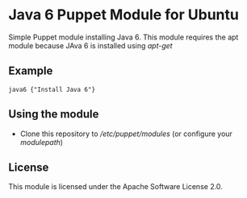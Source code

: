 Java 6 Puppet Module for Ubuntu
===============================

Simple Puppet module installing Java 6.
This module requires the apt module because JAva 6 is installed using _apt-get_

Example
-------

    java6 {"Install Java 6"}

Using the module
----------------

* Clone this repository to _/etc/puppet/modules_ (or configure your _modulepath_)

License
-------

This module is licensed under the Apache Software License 2.0.
